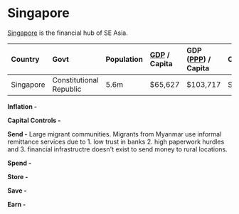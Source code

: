 # Singapore

[Singapore](https://en.wikipedia.org/wiki/Singapore) is the financial hub of SE Asia.

| **Country** | Govt | Population | [GDP](https://en.wikipedia.org/wiki/Gross_domestic_product) / Capita | GDP \([PPP](https://en.wikipedia.org/wiki/Purchasing_power_parity)\) / Capita | Currency | Capital Controls |
| :--- | :--- | :--- | :--- | :--- | :--- | :--- |
| Singapore | Constitutional Republic | 5.6m | $65,627 | $103,717 | SGD | No |

**Inflation -** 

**Capital Controls -** 

**Send -** Large migrant communities.  Migrants from Myanmar use informal remittance services due to 1. low trust in banks 2. high paperwork hurdles and  3. financial infrastructre doesn't exist to send money to rural locations. 

**Spend -** 

**Store -** 

**Save -** 

**Earn -**

